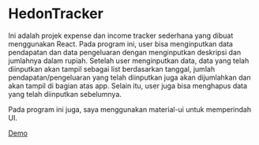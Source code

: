 # HedonTracker

Ini adalah projek expense dan income tracker sederhana yang dibuat menggunakan React. Pada program ini, user bisa menginputkan data pendapatan dan data pengeluaran dengan menginputkan deskripsi dan jumlahnya dalam rupiah. Setelah user menginputkan data, data yang telah diinputkan akan tampil sebagai list berdasarkan tanggal, jumlah pendapatan/pengeluaran yang telah diinputkan juga akan dijumlahkan dan akan tampil di bagian atas app. Selain itu, user juga bisa menghapus data yang telah diinputkan sebelumnya.

Pada program ini juga, saya menggunakan material-ui untuk memperindah UI.

[Demo](https://hedontracker.netlify.app/)
